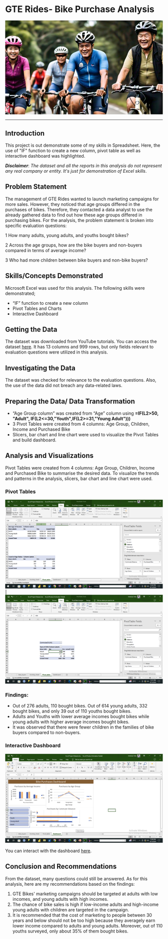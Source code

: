 # GTE Rides- Bike Purchase Analysis

![](bikemen.jpg)
___
## Introduction
This project is out demonstrate some of my skills in Spreadsheet. Here, the use of "IF" function to create a new column, pivot table as well as interactive dashboard was highlighted.

**_Disclaimer_**: _The dataset and all the reports in this analysis do not represent any real company or entity. It's just for demonstration of Excel skills_.

## Problem Statement
The management of GTE Rides wanted to launch marketing campaigns for more sales. However, they noticed that age groups differed in the purchases of bikes. Therefore, they contacted a data analyst to use the already gathered data to find out how these age groups differed in purchasing bikes.
For the analysis, the problem statement is broken into specific evaluation questions:

1 How many adults, young adults, and youths bought bikes?

2 Across the age groups, how are the bike buyers and non-buyers compared in terms of  average income?

3 Who had more children between bike buyers and non-bike buyers?

## Skills/Concepts Demonstrated
Microsoft Excel was used for this analysis. The following skills were demonstrated;
- “IF” function to create a new column
- Pivot Tables and Charts
- Interactive Dashboard

## Getting the Data
The dataset was downloaded from YouTube tutorials. You can access the dataset [here](ProjectData.xlsx).
It has 13 columns and 999 rows, but only fields relevant to evaluation questions were utilized in this analysis. 

## Investigating the Data
The dataset was checked for relevance to the evaluation questions. Also, the use of the data did not breach any data-related laws.

## Preparing the Data/ Data Transformation
- “Age Group column” was created  from “Age” column using **=IF(L2>50, "Adult", IF(L2<=30,"Youth",IF(L2>=31,"Young Adult")))**
- 3 Pivot Tables were created from 4 columns: Age Group, Children, Income and Purchased Bike
- Slicers, bar chart and line chart were used to visualize the Pivot Tables and build dashboard.

## Analysis and Visualizations
Pivot Tables were created from 4 columns: Age Group, Children, Income and Purchased Bike to summarise the desired data.
To visualize the trends and patterns in the analysis, slicers, bar chart and line chart were used.

### Pivot Tables 

![](p_table.png)   | ![](p_table2.png)

### Findings:

- Out of 276 adults, 110 bought bikes. Out of 614 young adults, 332 bought bikes, and only 39 out of 110 youths bought bikes.
- Adults and Youths with lower average incomes bought bikes while young adults with higher average incomes bought bikes.
- It was observed that there were fewer children in the families of bike buyers compared to non-buyers. 

### Interactive Dashboard 
![](dashboard.png)

You can interact with the dashboard [here](BikeProject.xlsx).

## Conclusion and Recommendations

From the dataset, many questions could still be answered. As for this analysis, here are my recommendations based on the findings:
1. GTE Bikes' marketing campaigns should  be targeted at adults with low incomes, and young adults with high incomes.
2. The chance of bike sales is high if low-income adults and high-income young adults with children are targeted in the campaign.
3. It is recommended that the cost of marketing to people between 30 years and below should not be too high because they averagely earn lower income compared to adults and young adults. Moreover, out of 110 youths surveyed, only about 35% of them bought bikes.
